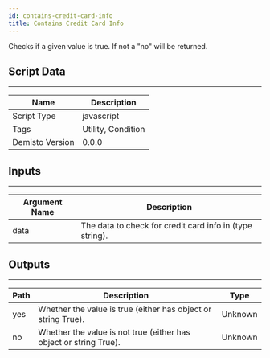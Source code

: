 ```yaml
---
id: contains-credit-card-info
title: Contains Credit Card Info
---
```


Checks if a given value is true. If not a "no" will be returned.
## Script Data
---

| **Name** | **Description** |
| --- | --- |
| Script Type | javascript |
| Tags | Utility, Condition |
| Demisto Version | 0.0.0 |

## Inputs
---

| **Argument Name** | **Description** |
| --- | --- |
| data | The data to check for credit card info in (type string). |

## Outputs
---

| **Path** | **Description** | **Type** |
| --- | --- | --- |
| yes | Whether the value is true (either has object or string True). | Unknown |
| no | Whether the value is not true (either has object or string True). | Unknown |
